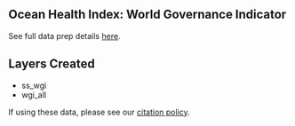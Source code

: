 ## Ocean Health Index: World Governance Indicator

See full data prep details [here](http://ohi-science.github.io/ohiprep_v2021/globalprep/prs_res_wgi/v2022/WGI_dataprep.html).

## Layers Created
* ss_wgi
* wgi_all



If using these data, please see our [citation policy](http://ohi-science.org/citation-policy/).








